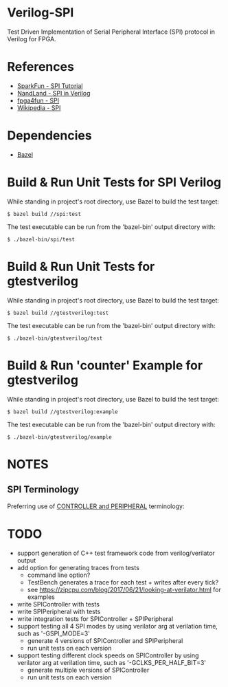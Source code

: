 # Verilog-SPI

Test Driven Implementation of Serial Peripheral Interface (SPI) protocol in Verilog for FPGA.

# References 

- [SparkFun -  SPI Tutorial](https://learn.sparkfun.com/tutorials/serial-peripheral-interface-spi/all)
- [NandLand - SPI in Verilog](https://www.youtube.com/watch?v=TR0Pw89EuGk&list=PLnAoag7Ew-vq5kOyfyNN50xL718AtLoCQ&index=3)
- [fpga4fun - SPI](https://www.fpga4fun.com/SPI1.html)
- [Wikipedia - SPI](https://en.wikipedia.org/wiki/Serial_Peripheral_Interface)

# Dependencies

- [Bazel](https://docs.bazel.build/versions/3.7.0/install.html)


# Build & Run Unit Tests for SPI Verilog

While standing in project's root directory, use Bazel to build the test target:

```
$ bazel build //spi:test
```

The test executable can be run from the 'bazel-bin' output directory with:

```
$ ./bazel-bin/spi/test
```

# Build & Run Unit Tests for gtestverilog

While standing in project's root directory, use Bazel to build the test target:

```
$ bazel build //gtestverilog:test
```

The test executable can be run from the 'bazel-bin' output directory with:

```
$ ./bazel-bin/gtestverilog/test
```
# Build & Run 'counter' Example for gtestverilog

While standing in project's root directory, use Bazel to build the test target:

```
$ bazel build //gtestverilog:example
```

The test executable can be run from the 'bazel-bin' output directory with:

```
$ ./bazel-bin/gtestverilog/example
```

# NOTES

## SPI Terminology

Preferring use of [CONTROLLER and PERIPHERAL](https://www.sparkfun.com/spi_signal_names?_ga=2.39707619.1760252179.1606575342-655091437.1606575342) terminology:

# TODO

- support generation of C++ test framework code from verilog/verilator output
- add option for generating traces from tests
  - command line option?
  - TestBench generates a trace for each test + writes after every tick?
  - see https://zipcpu.com/blog/2017/06/21/looking-at-verilator.html for examples
- write SPIController with tests
- write SPIPeripheral with tests
- write integration tests for SPIController + SPIPeripheral
- support testing all 4 SPI modes by using verilator arg at verilation time, such as '-GSPI_MODE=3' 
   - generate 4 versions of SPIController and SPIPeripheral
   - run unit tests on each version
- support testing different clock speeds on SPIController by using verilator arg at verilation time, such as '-GCLKS_PER_HALF_BIT=3'
   - generate multiple versions of SPIController
   - run unit tests on each version
